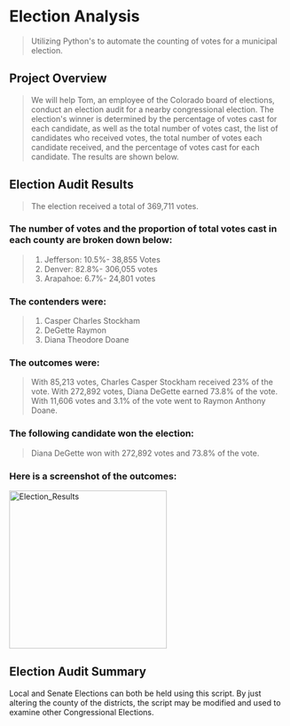 # Election Analysis
>Utilizing Python's to automate the counting of votes for a municipal election.

## Project Overview
>We will help Tom, an employee of the Colorado board of elections, conduct an election audit for a nearby congressional election. The election's winner is determined by the percentage of votes cast for each candidate, as well as the total number of votes cast, the list of candidates who received votes, the total number of votes each candidate received, and the percentage of votes cast for each candidate. The results are shown below.

## Election Audit Results
>The election received a total of 369,711 votes.

### The number of votes and the proportion of total votes cast in each county are broken down below:

>1. Jefferson: 10.5%- 38,855 Votes
>2. Denver: 82.8%- 306,055 votes
>3. Arapahoe: 6.7%- 24,801 votes

### The contenders were:

>1. Casper Charles Stockham
>2. DeGette Raymon
>3. Diana Theodore Doane

### The outcomes were:

>With 85,213 votes, Charles Casper Stockham received 23% of the vote.
>With 272,892 votes, Diana DeGette earned 73.8% of the vote.
>With 11,606 votes and 3.1% of the vote went to Raymon Anthony Doane.

### The following candidate won the election:

>Diana DeGette won with 272,892 votes and 73.8% of the vote.

### Here is a screenshot of the outcomes:

<img width="284" alt="Election_Results" src="https://user-images.githubusercontent.com/107198518/177674982-33740d7c-b723-46db-a4f3-3e4c321f0e35.png">

## Election Audit Summary
Local and Senate Elections can both be held using this script. By just altering the county of the districts, the script may be modified and used to examine other Congressional Elections.
